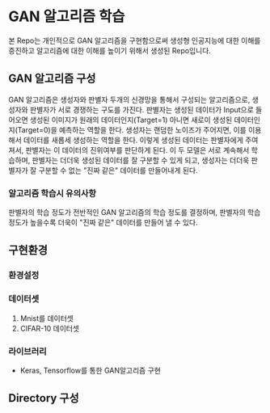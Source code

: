 # GAN 알고리즘 학습
본 Repo는 개인적으로 GAN 알고리즘을 구현함으로써 생성형 인공지능에 대한 이해를 증진하고 알고리즘에 대한 이해를 높이기 위해서 생성된 Repo입니다.

## GAN 알고리즘 구성

GAN 알고리즘은 생성자와 판별자 두개의 신경망을 통해서 구성되는 알고리즘으로, 생성자와 판별자가 서로 경쟁하는 구도를 가진다.
판별자는 생성된 데이터가 Input으로 들어오면 생성된 이미지가 원래의 데이터인지(Target=1) 아니면 새로이 생성된 데이터인지(Target=0)을 예측하는 역할을 한다.
생성자는 랜덤한 노이즈가 주어지면, 이를 이용해서 데이터를 새롭세 생성하는 역할을 한다.
이렇게 생성된 데이터는 판별자에게 주여져서, 판별자는 이 데이터의 진위여부를 판단하게 된다.
이 두 모델은 서로 계속해서 학습하며, 판별자는 더더욱 생성된 데이터를 잘 구분할 수 있게 되고, 생성자는 더더욱 판별자가 잘 구분할 수 없는 "진짜 같은" 데이터를 만들어내게 된다.

### 알고리즘 학습시 유의사항

판별자의 학습 정도가 전반적인 GAN 알고리즘의 학습 정도를 결정하며, 판별자의 학습 정도가 높을수록 더욱이 "진짜 같은" 데이터를 만들어 낼 수 있다.


## 구현환경
### 환경설정

### 데이터셋

1. Mnist를 데이터셋
2. CIFAR-10 데이터셋

### 라이브러리

- Keras, Tensorflow를 통한 GAN알고리즘 구현

## Directory 구성
